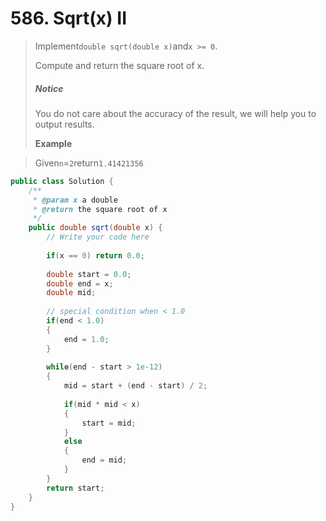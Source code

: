 # 586. Sqrt\(x\) II

> Implement`double sqrt(double x)`and`x >= 0`.
>
> Compute and return the square root of x.
>
> ##### Notice
>
> You do not care about the accuracy of the result, we will help you to output results.
>
>   
> **Example**

> Given`n`=`2`return`1.41421356`

```java
public class Solution {
    /**
     * @param x a double
     * @return the square root of x
     */
    public double sqrt(double x) {
        // Write your code here
        
        if(x == 0) return 0.0;
        
        double start = 0.0;
        double end = x;
        double mid;
        
        // special condition when < 1.0
        if(end < 1.0)
        {
            end = 1.0;
        }
        
        while(end - start > 1e-12)
        {
            mid = start + (end - start) / 2;
            
            if(mid * mid < x)
            {
                start = mid;
            }
            else
            {
                end = mid;
            }
        }
        return start;
    }
}
```



